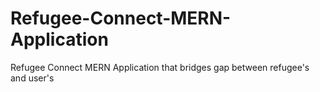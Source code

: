 # Refugee-Connect-MERN-Application
Refugee Connect MERN Application that bridges gap between refugee's and user's
